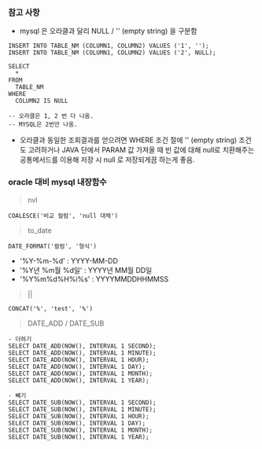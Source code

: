 ### 참고 사항

* mysql 은 오라클과 달리 NULL / '' (empty string) 을 구분함

```
INSERT INTO TABLE_NM (COLUMN1, COLUMN2) VALUES ('1', '');
INSERT INTO TABLE_NM (COLUMN1, COLUMN2) VALUES ('2', NULL);

SELECT
  *
FROM
  TABLE_NM
WHERE
  COLUMN2 IS NULL

-- 오라클은 1, 2 번 다 나옴.
-- MYSQL은 2번만 나옴.
```

* 오라클과 동일한 조회결과를 얻으려면 WHERE 조건 절에 '' (empty string) 조건도 고려하거나 JAVA 단에서 PARAM 값 가져올 때 빈 값에 대해 null로 치환해주는 공통메서드를 이용해 저장 시 null 로 저장되게끔 하는게 좋음.


### oracle 대비 mysql 내장함수

> nvl

```
COALESCE('비교 컬럼', 'null 대체')
```

> to_date

```
DATE_FORMAT('컬럼', '형식')
```
* '%Y-%m-%d' : YYYY-MM-DD
* '%Y년 %m월 %d일' : YYYY년 MM월 DD일
* '%Y%m%d%H%i%s' : YYYYMMDDHHMMSS

> ||

```
CONCAT('%', 'test', '%')
```

> DATE_ADD / DATE_SUB

```
- 더하기
SELECT DATE_ADD(NOW(), INTERVAL 1 SECOND);
SELECT DATE_ADD(NOW(), INTERVAL 1 MINUTE);
SELECT DATE_ADD(NOW(), INTERVAL 1 HOUR);
SELECT DATE_ADD(NOW(), INTERVAL 1 DAY);
SELECT DATE_ADD(NOW(), INTERVAL 1 MONTH);
SELECT DATE_ADD(NOW(), INTERVAL 1 YEAR);

- 빼기
SELECT DATE_SUB(NOW(), INTERVAL 1 SECOND);
SELECT DATE_SUB(NOW(), INTERVAL 1 MINUTE);
SELECT DATE_SUB(NOW(), INTERVAL 1 HOUR);
SELECT DATE_SUB(NOW(), INTERVAL 1 DAY);
SELECT DATE_SUB(NOW(), INTERVAL 1 MONTH);
SELECT DATE_SUB(NOW(), INTERVAL 1 YEAR);
```
